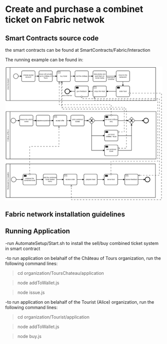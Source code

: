 # Create and purchase a combinet ticket on Fabric netwok

## Smart Contracts source code

the smart contracts can be found at SmartContracts/Fabric/Interaction 

The running example can be found in:

![Running Example](running_example.png)

## Fabric network installation guidelines



## Running Application 

-run AutomateSetup/Start.sh to install the sell/buy combined ticket system in smart contract

-to run application on belahalf of the Château of Tours organization, run the following command lines:

 > cd organization/ToursChateau/application
 
 > node addToWallet.js
 
 > node issue.js
 
-to run application on belahalf of the Tourist (Alice) organization, run the following command lines:

 > cd organization/Tourist/application
 
 > node addToWallet.js
 
 > node buy.js
 
 
